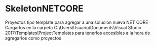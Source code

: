# SkeletonNETCORE
Proyectos tipo template para agregar a una solucion nueva NET CORE
Cargarlos en la carpeta C:\Users\Usuario\Documents\Visual Studio 2017\Templates\ProjectTemplates 
para tenerlos accesibles a la hora de agregarlos como proyectos
